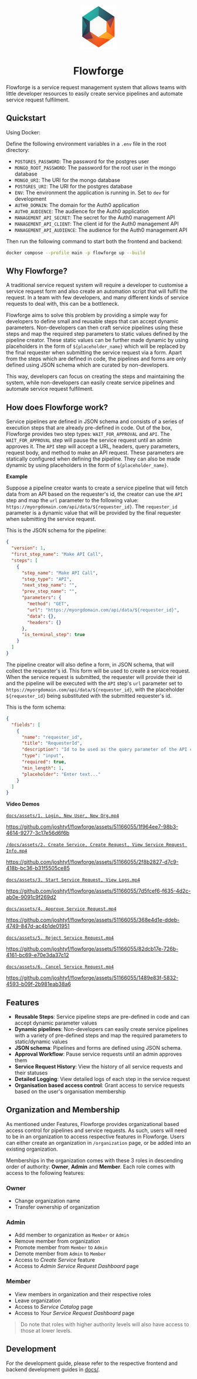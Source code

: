 <p align="center">
  <img src="./docs/assets/flowforge.png" alt="Flowforge's logo" width="100" height="120"/>
</p>
<h1 align="center">Flowforge</h1>

Flowforge is a service request management system that allows teams with little developer resources to easily create service pipelines and automate service request fulfilment.

## Quickstart

Using Docker:

Define the following environment variables in a `.env` file in the root directory:

- `POSTGRES_PASSWORD`: The password for the postgres user
- `MONGO_ROOT_PASSWORD`: The password for the root user in the mongo database
- `MONGO_URI`: The URI for the mongo database
- `POSTGRES_URI`: The URI for the postgres database
- `ENV`: The environment the application is running in. Set to `dev` for development
- `AUTH0_DOMAIN`: The domain for the Auth0 application
- `AUTH0_AUDIENCE`: The audience for the Auth0 application
- `MANAGEMENT_API_SECRET`: The secret for the Auth0 management API
- `MANAGEMENT_API_CLIENT`: The client id for the Auth0 management API
- `MANAGEMENT_API_AUDIENCE`: The audience for the Auth0 management API

Then run the following command to start both the frontend and backend:

```bash
docker compose --profile main -p flowforge up --build
```

## Why Flowforge?

A traditional service request system will require a developer to customise a service request form and also create an automation script that will fulfil the request. In a team with few developers, and many different kinds of service requests to deal with, this can be a bottleneck.

Flowforge aims to solve this problem by providing a simple way for developers to define small and reusable steps that can accept dynamic parameters. Non-developers can then craft service pipelines using these steps and map the required step parameters to static values defined by the pipeline creator. These static values can be further made dynamic by using placeholders in the form of `${placeholder_name}` which will be replaced by the final requester when submitting the service request via a form. Apart from the steps which are defined in code, the pipelines and forms are only defined using JSON schema which are curated by non-developers.

This way, developers can focus on creating the steps and maintaining the system, while non-developers can easily create service pipelines and automate service request fulfilment.

## How does Flowforge work?

Service pipelines are defined in JSON schema and consists of a series of execution steps that are already pre-defined in code. Out of the box, Flowforge provides two step types: `WAIT_FOR_APPROVAL` and `API`. The `WAIT_FOR_APPROVAL` step will pause the service request until an admin approves it. The `API` step will accept a URL, headers, query parameters, request body, and method to make an API request. These parameters are statically configured when defining the pipeline. They can also be made dynamic by using placeholders in the form of `${placeholder_name}`.

**Example**

Suppose a pipeline creator wants to create a service pipeline that will fetch data from an API based on the requester's id, the creator can use the `API` step and map the `url` parameter to the following value: `https://myorgdomain.com/api/data/${requester_id}`. The `requester_id` parameter is a dynamic value that will be provided by the final requester when submitting the service request.

This is the JSON schema for the pipeline:

```json
{
  "version": 1,
  "first_step_name": "Make API Call",
  "steps": [
    {
      "step_name": "Make API Call",
      "step_type": "API",
      "next_step_name": "",
      "prev_step_name": "",
      "parameters": {
        "method": "GET",
        "url": "https://myorgdomain.com/api/data/${requester_id}",
        "data": {},
        "headers": {}
      },
      "is_terminal_step": true
    }
  ]
}
```

The pipeline creator will also define a form, in JSON schema, that will collect the requester's id. This form will be used to create a service request. When the service request is submitted, the requester will provide their id and the pipeline will be executed with the `API` step's `url` parameter set to `https://myorgdomain.com/api/data/${requester_id}`, with the placeholder `${requester_id}` being substituted with the submitted requester's id.

This is the form schema:

```json
{
  "fields": [
    {
      "name": "requester_id",
      "title": "RequesterId",
      "description": "Id to be used as the query parameter of the API call",
      "type": "input",
      "required": true,
      "min_length": 1,
      "placeholder": "Enter text..."
    }
  ]
}
```

**Video Demos**

[`docs/assets/1. Login, New User, New Org.mp4`](./docs/assets/1.%20Login,%20New%20User,%20New%20Org.mp4)

https://github.com/joshtyf/flowforge/assets/51166055/1f964ee7-98b3-4614-9277-3c17e56d6f6b

[`/docs/assets/2. Create Service, Create Request, View Service Request Info.mp4`](./docs/assets/2.%20Create%20Service,%20Create%20Request,%20View%20Service%20Request%20Info.mp4)

https://github.com/joshtyf/flowforge/assets/51166055/2f8b2827-d7c9-418b-bc36-b31f5505ce85

[`docs/assets/3. Start Service Request, View Logs.mp4`](./docs/assets/3.%20Start%20Service%20Request,%20View%20Logs.mp4)

https://github.com/joshtyf/flowforge/assets/51166055/7d5fcef6-f635-4d2c-ab0e-9091c9f269d2

[`docs/assets/4. Approve Service Request.mp4`](./docs/assets/4.%20Approve%20Service%20Request.mp4)

https://github.com/joshtyf/flowforge/assets/51166055/368e4d1e-ddeb-4749-847d-ac4b1de01951

[`docs/assets/5. Reject Service Request.mp4`](./docs/assets/5.%20Reject%20Service%20Request.mp4)

https://github.com/joshtyf/flowforge/assets/51166055/82dcb17e-726b-4161-bc69-e70e3da37c12

[`docs/assets/6. Cancel Service Request.mp4`](./docs/assets/6.%20Cancel%20Service%20Request.mp4)

https://github.com/joshtyf/flowforge/assets/51166055/1489e83f-5832-4593-b09f-2b981eab38a6

## Features

- **Reusable Steps**: Service pipeline steps are pre-defined in code and can accept dynamic parameter values
- **Dynamic pipelines**: Non-developers can easily create service pipelines with a variety of pre-defined steps and map the required parameters to static/dynamic values
- **JSON schema**: Pipelines and forms are defined using JSON schema.
- **Approval Workflow**: Pause service requests until an admin approves them
- **Service Request History**: View the history of all service requests and their statuses
- **Detailed Logging**: View detailed logs of each step in the service request
- **Organisation based access control**: Grant access to service requests based on the user's organisation membership

## Organization and Membership

As mentioned under Features, Flowforge provides organizational based access control for pipelines and service requests. As such, users will need to be in an organization to access respective features in Flowforge. Users can either create an organization in `/organization` page, or be added into an existing organization.

Memberships in the organization comes with these 3 roles in descending order of authority: **Owner**, **Admin** and **Member**. Each role comes with access to the following features:

### Owner

- Change organization name
- Transfer ownership of organization

### Admin

- Add member to organization as `Member` or `Admin`
- Remove member from organization
- Promote member from `Member` to `Admin`
- Demote member from `Admin` to `Member`
- Access to _Create Service_ feature
- Access to _Admin Service Request Dashboard_ page

### Member

- View members in organization and their respective roles
- Leave organization
- Access to _Service Catalog_ page
- Access to _Your Service Request Dashboard_ page

> Do note that roles with higher authority levels will also have access to those at lower levels.

## Development

For the development guide, please refer to the respective frontend and backend development guides in [docs/](./docs/).
